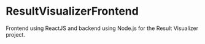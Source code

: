 # ResultVisualizerFrontend
Frontend using ReactJS and backend using Node.js for the Result Visualizer project.
